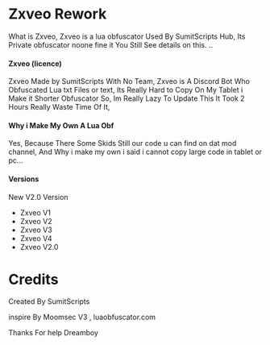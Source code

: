 # Zxveo Rework
What is Zxveo, Zxveo is a lua obfuscator Used By SumitScripts Hub, Its Private obfuscator noone fine it You Still See details on this. ..

#### Zxveo (licence)
Zxveo Made by SumitScripts With No Team, Zxveo is A Discord Bot Who Obfuscated Lua txt Files or text, Its Really Hard to Copy On My Tablet i Make it Shorter Obfuscator So, Im Really Lazy To Update This It Took 2 Hours Really Waste Time Of It,

#### Why i Make My Own A Lua Obf
Yes, Because There Some Skids Still our code u can find on dat mod channel, And Why i make my own i said i cannot copy large code in tablet or pc...

#### Versions
New V2.0 Version
- Zxveo V1
- Zxveo V2
- Zxveo V3
- Zxveo V4
- Zxveo V2.0
# Credits
Created By SumitScripts 

inspire By Moomsec V3 , luaobfuscator.com

Thanks For help Dreamboy


